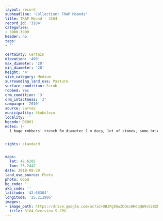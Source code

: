 ```yaml
---
layout: record
subheadline: 'Collection: TRAP Mounds'
title: TRAP Mound - 3184
record_id: '3184'
categories:
- 3000-3999
header: no
tags:
- ''

certainty: Certain
elevation: '490'
max_diameter: '20'
min_diameter: '20'
height: '4'
size_category: Medium
surrounding_land_use: Pasture
surface_condition: Scrub
robbed: Yes
crm_condition: '3'
crm_intactness: '3'
campaign: '2010'
source: Survey
municipality: Skobelevo
locality: ''
bgcode: DS001
notes: |-
  1 huge robbers' trench 5m diameter 2 m deep, lot of stones, some bricks and tiles.


rights: standard


maps:
  lat: 42.6285
  lon: 25.2442
date: 2018-08-30
land_use_source: Photo
photo: Good
bg_code: ''
akb_code: ''
latitude: '42.68384'
longitude: '25.211906'
images:
- image_path: https://drive.google.com/uc?id=0B3Rg88wZDQscWHdqdW9vd282bzg
  title: 3184_Overview_S.JPG
---
```

